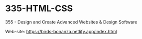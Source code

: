 # 335-HTML-CSS
 355 - Design and Create Advanced Websites & Design Software
 
 Web-site: https://birds-bonanza.netlify.app/index.html
